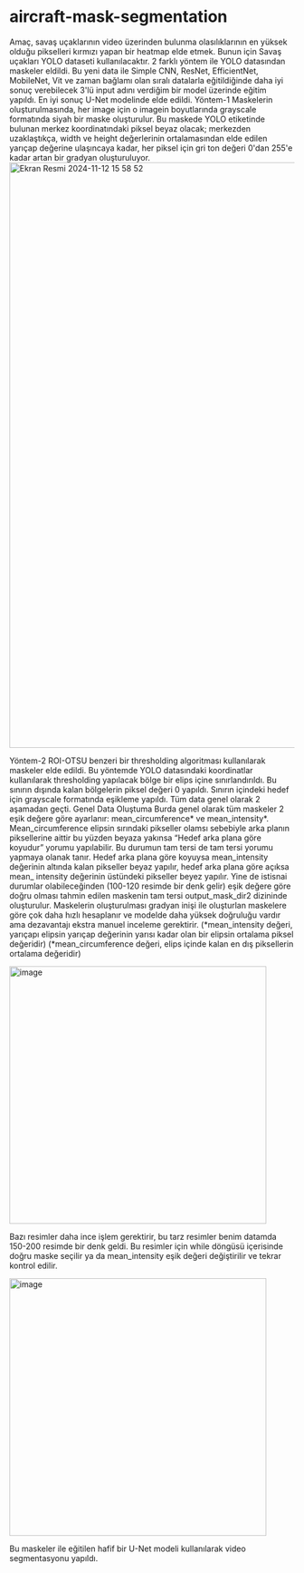 # aircraft-mask-segmentation
Amaç, savaş uçaklarının video üzerinden bulunma olasılıklarının en yüksek olduğu pikselleri kırmızı yapan bir heatmap elde etmek. Bunun için Savaş uçakları YOLO dataseti kullanılacaktır. 2 farklı yöntem ile YOLO datasından maskeler eldildi. Bu yeni data ile Simple CNN, ResNet, EfficientNet, MobileNet, Vit ve zaman bağlamı olan sıralı datalarla eğitildiğinde daha iyi sonuç verebilecek 3'lü input adını verdiğim bir model üzerinde eğitim yapıldı. En iyi sonuç U-Net modelinde elde edildi.
Yöntem-1 
Maskelerin oluşturulmasında, her image için o imagein boyutlarında grayscale formatında siyah bir maske oluşturulur. Bu maskede YOLO etiketinde bulunan merkez koordinatındaki piksel beyaz olacak; merkezden uzaklaştıkça, width ve height değerlerinin ortalamasından elde edilen yarıçap değerine ulaşıncaya kadar, her piksel için gri ton değeri 0'dan 255'e kadar artan bir gradyan oluşturuluyor.
<img width="1032" alt="Ekran Resmi 2024-11-12 15 58 52" src="https://github.com/user-attachments/assets/fd6ddd7d-9bda-4ec8-bb7c-3fc75fbe3649">

Yöntem-2
ROI-OTSU benzeri bir thresholding algoritması kullanılarak maskeler elde edildi. Bu yöntemde YOLO datasındaki koordinatlar kullanılarak thresholding yapılacak bölge bir elips içine sınırlandırıldı. Bu sınırın dışında kalan bölgelerin piksel değeri 0 yapıldı. Sınırın içindeki hedef için grayscale formatında eşikleme yapıldı. Tüm data genel olarak 2 aşamadan geçti.
	Genel Data Oluştuma
Burda genel olarak tüm maskeler 2 eşik değere göre ayarlanır: mean_circumference* ve mean_intensity*. Mean_circumference elipsin sırındaki pikseller olamsı sebebiyle arka planın piksellerine aittir bu yüzden beyaza yakınsa “Hedef arka plana göre koyudur” yorumu yapılabilir. Bu durumun tam tersi de tam tersi yorumu yapmaya olanak tanır. Hedef arka plana göre koyuysa mean_intensity değerinin altında kalan pikseller beyaz yapılır, hedef arka plana göre açıksa mean_ intensity değerinin üstündeki pikseller beyez yapılır. Yine de istisnai durumlar olabileceğinden (100-120 resimde bir denk gelir) eşik değere göre doğru olması tahmin edilen maskenin tam tersi output_mask_dir2 dizininde oluşturulur. Maskelerin oluşturulması gradyan inişi ile oluşturlan maskelere göre çok daha hızlı hesaplanır ve modelde daha yüksek doğruluğu vardır ama dezavantajı ekstra manuel inceleme gerektirir. 
(*mean_intensity değeri, yarıçapı elipsin yarıçap değerinin yarısı kadar olan bir elipsin ortalama piksel değeridir)
(*mean_circumference değeri, elips içinde kalan en dış piksellerin ortalama değeridir)

<img width="454" alt="image" src="https://github.com/user-attachments/assets/f254f31e-0a1c-4aad-acbb-e9f6edaf5a6c">


Bazı resimler daha ince işlem gerektirir, bu tarz resimler benim datamda 150-200 resimde bir denk geldi. Bu resimler için while döngüsü içerisinde doğru maske seçilir ya da mean_intensity eşik değeri değiştirilir ve tekrar kontrol edilir. 

<img width="454" alt="image" src="https://github.com/user-attachments/assets/181cddf6-d481-4647-80b1-b4d079646822">


Bu maskeler ile eğitilen hafif bir U-Net modeli kullanılarak video segmentasyonu yapıldı. 
